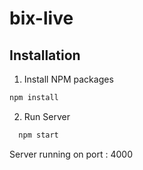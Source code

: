 # bix-live

## Installation

1. Install NPM packages

```sh
npm install
```

2. Run Server

```sh
  npm start
```

Server running on port : 4000
